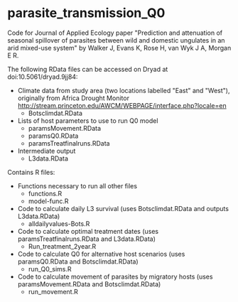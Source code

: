 # parasite_transmission_Q0
Code for Journal of Applied Ecology paper "Prediction and attenuation of seasonal spillover of parasites between wild and domestic ungulates in an arid mixed-use system" by Walker J, Evans K, Rose H, van Wyk J A, Morgan E R.

The following RData files can be accessed on Dryad at doi:10.5061/dryad.9jj84:
- Climate data from study area (two locations labelled "East" and "West"), originally from Africa Drought Monitor http://stream.princeton.edu/AWCM/WEBPAGE/interface.php?locale=en
  - Botsclimdat.RData
- Lists of host parameters to use to run Q0 model
  - paramsMovement.RData
  - paramsQ0.RData
  - paramsTreatfinalruns.RData
- Intermediate output
  - L3data.RData
  
Contains R files:
- Functions necessary to run all other files
  - functions.R
  - model-func.R
- Code to calculate daily L3 survival (uses Botsclimdat.RData and outputs L3data.RData)
  - alldailyvalues-Bots.R
- Code to calculate optimal treatment dates (uses paramsTreatfinalruns.RData and L3data.RData)
  - Run_treatment_2year.R
- Code to calculate Q0 for alternative host scenarios (uses paramsQ0.RData and Botsclimdat.RData)
  - run_Q0_sims.R
- Code to calculate movement of parasites by migratory hosts (uses paramsMovement.RData and Botsclimdat.RData)
  - run_movement.R
